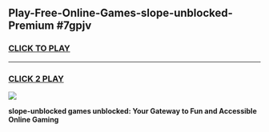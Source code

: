 
## Play-Free-Online-Games-slope-unblocked-Premium #7gpjv
<h3>
<a href="https://premium.freeplayer.one?title=slope-unblocked&ref=8M">CLICK TO PLAY</a></h3>
<hr>

<h3>
<a href="https://premium.freeplayer.one?title=slope-unblocked&ref=8M">CLICK 2 PLAY</a>
  
</h3>

<a href="https://premium.freeplayer.one?title=slope-unblocked&ref=8M"><img src="https://clearcache.store/games.png"></a>


**slope-unblocked games unblocked: Your Gateway to Fun and Accessible Online Gaming**
